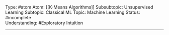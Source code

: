 Type: #atom 
Atom: [[K-Means Algorithms]]
Subsubtopic: Unsupervised Learning
Subtopic: Classical ML
Topic: Machine Learning
Status: #incomplete  
Understanding: #Exploratory Intuition

----
